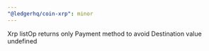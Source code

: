 ```yaml
---
"@ledgerhq/coin-xrp": minor
---
```


Xrp listOp returns only Payment method to avoid Destination value undefined
